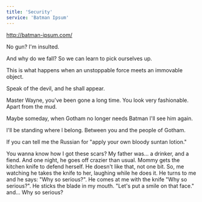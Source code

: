 ```yaml
---
title: 'Security'
service: 'Batman Ipsum'
---
```


http://batman-ipsum.com/

No gun? I'm insulted.

And why do we fall? So we can learn to pick ourselves up.

This is what happens when an unstoppable force meets an immovable object.

Speak of the devil, and he shall appear.

Master Wayne, you've been gone a long time. You look very fashionable. Apart from the mud.

Maybe someday, when Gotham no longer needs Batman I'll see him again.

I'll be standing where l belong. Between you and the peopIe of Gotham.

If you can tell me the Russian for "apply your own bloody suntan lotion."

You wanna know how I got these scars? My father was... a drinker, and a fiend. And one night, he goes off crazier than usual. Mommy gets the kitchen knife to defend herself. He doesn't like that, not one bit. So, me watching he takes the knife to her, laughing while he does it. He turns to me and he says: "Why so serious?". He comes at me with the knife "Why so serious?". He sticks the blade in my mouth. "Let's put a smile on that face." and... Why so serious?